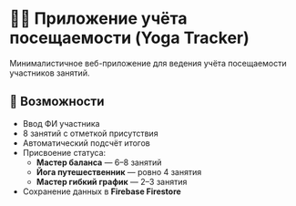 # 🧘‍♀️ Приложение учёта посещаемости (Yoga Tracker)

Минималистичное веб-приложение для ведения учёта посещаемости участников занятий.

## 🚀 Возможности
- Ввод ФИ участника
- 8 занятий с отметкой присутствия
- Автоматический подсчёт итогов
- Присвоение статуса:
  - **Мастер баланса** — 6–8 занятий
  - **Йога путешественник** — ровно 4 занятия
  - **Мастер гибкий график** — 2–3 занятия
- Сохранение данных в **Firebase Firestore**


